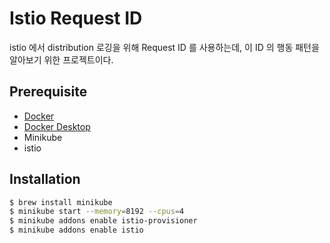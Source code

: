 # Istio Request ID

istio 에서 distribution 로깅을 위해 Request ID 를 사용하는데,
이 ID 의 행동 패턴을 알아보기 위한 프로젝트이다.

## Prerequisite

- [Docker](https://www.docker.com/)
- [Docker Desktop](https://www.docker.com/products/docker-desktop)
- Minikube
- istio

## Installation

```bash
$ brew install minikube
$ minikube start --memory=8192 --cpus=4
$ minikube addons enable istio-provisioner
$ minikube addons enable istio
```
